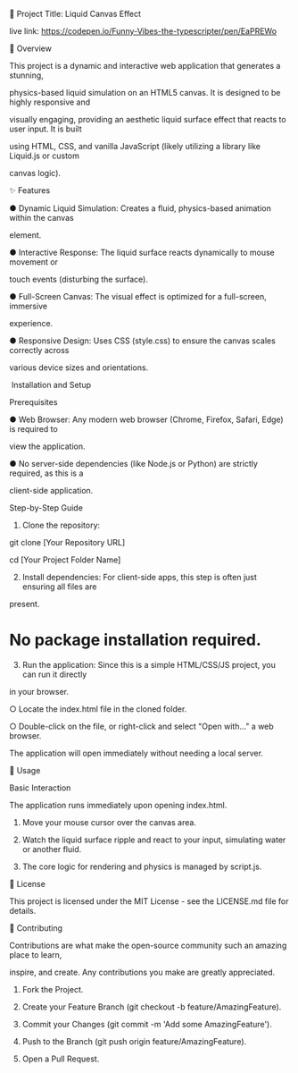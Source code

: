 🚀 Project Title: Liquid Canvas Effect

live link: https://codepen.io/Funny-Vibes-the-typescripter/pen/EaPREWo

🌟 Overview

This project is a dynamic and interactive web application that generates a stunning,

physics-based liquid simulation on an HTML5 canvas. It is designed to be highly responsive and

visually engaging, providing an aesthetic liquid surface effect that reacts to user input. It is built

using HTML, CSS, and vanilla JavaScript (likely utilizing a library like Liquid.js or custom

canvas logic).

✨ Features

● Dynamic Liquid Simulation: Creates a fluid, physics-based animation within the canvas

element.

● Interactive Response: The liquid surface reacts dynamically to mouse movement or

touch events (disturbing the surface).

● Full-Screen Canvas: The visual effect is optimized for a full-screen, immersive

experience.

● Responsive Design: Uses CSS (style.css) to ensure the canvas scales correctly across

various device sizes and orientations.

️ Installation and Setup

Prerequisites

● Web Browser: Any modern web browser (Chrome, Firefox, Safari, Edge) is required to

view the application.

● No server-side dependencies (like Node.js or Python) are strictly required, as this is a

client-side application.

Step-by-Step Guide

1. Clone the repository:

git clone [Your Repository URL]

cd [Your Project Folder Name]

2. Install dependencies: For client-side apps, this step is often just ensuring all files are

present.

# No package installation required.

3. Run the application: Since this is a simple HTML/CSS/JS project, you can run it directly

in your browser.

○ Locate the index.html file in the cloned folder.

○ Double-click on the file, or right-click and select "Open with..." a web browser.

The application will open immediately without needing a local server.

🚀 Usage

Basic Interaction

The application runs immediately upon opening index.html.

1. Move your mouse cursor over the canvas area.

2. Watch the liquid surface ripple and react to your input, simulating water or another fluid.

3. The core logic for rendering and physics is managed by script.js.

📝 License

This project is licensed under the MIT License - see the LICENSE.md file for details.

🤝 Contributing

Contributions are what make the open-source community such an amazing place to learn,

inspire, and create. Any contributions you make are greatly appreciated.

1. Fork the Project.

2. Create your Feature Branch (git checkout -b feature/AmazingFeature).

3. Commit your Changes (git commit -m 'Add some AmazingFeature').

4. Push to the Branch (git push origin feature/AmazingFeature).

5. Open a Pull Request.
